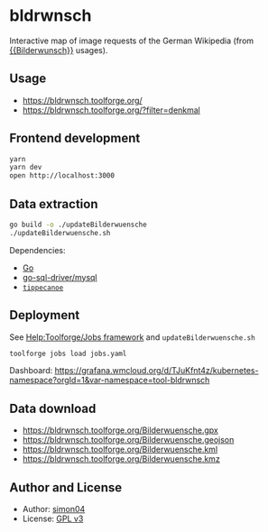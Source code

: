 # bldrwnsch

Interactive map of image requests of the German Wikipedia (from [{{Bilderwunsch}}](https://de.wikipedia.org/wiki/Vorlage:Bilderwunsch) usages).

## Usage

- https://bldrwnsch.toolforge.org/
- https://bldrwnsch.toolforge.org/?filter=denkmal

## Frontend development

```sh
yarn
yarn dev
open http://localhost:3000
```

## Data extraction

```sh
go build -o ./updateBilderwuensche
./updateBilderwuensche.sh
```

Dependencies:

- [Go](https://go.dev/)
- [go-sql-driver/mysql](https://pkg.go.dev/github.com/go-sql-driver/mysql)
- [`tippecanoe`](https://github.com/felt/tippecanoe)

## Deployment

See [Help:Toolforge/Jobs framework](https://wikitech.wikimedia.org/wiki/Help:Toolforge/Jobs_framework) and `updateBilderwuensche.sh`

```sh
toolforge jobs load jobs.yaml
```

Dashboard: https://grafana.wmcloud.org/d/TJuKfnt4z/kubernetes-namespace?orgId=1&var-namespace=tool-bldrwnsch

## Data download

- https://bldrwnsch.toolforge.org/Bilderwuensche.gpx
- https://bldrwnsch.toolforge.org/Bilderwuensche.geojson
- https://bldrwnsch.toolforge.org/Bilderwuensche.kml
- https://bldrwnsch.toolforge.org/Bilderwuensche.kmz

## Author and License

- Author: [simon04](https://github.com/simon04)
- License: [GPL v3](https://github.com/simon04/bldrwnsch/blob/gh-pages/LICENSE)
